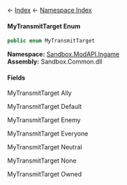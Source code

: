 ← [Index](Api-Index) ← [Namespace Index](Namespace-Index)

#### MyTransmitTarget Enum

```csharp
public enum MyTransmitTarget
```

**Namespace:** [Sandbox.ModAPI.Ingame](Sandbox.ModAPI.Ingame)  
**Assembly:** Sandbox.Common.dll

#### Fields

MyTransmitTarget Ally

> 

MyTransmitTarget Default

> 

MyTransmitTarget Enemy

> 

MyTransmitTarget Everyone

> 

MyTransmitTarget Neutral

> 

MyTransmitTarget None

> 

MyTransmitTarget Owned

> 

